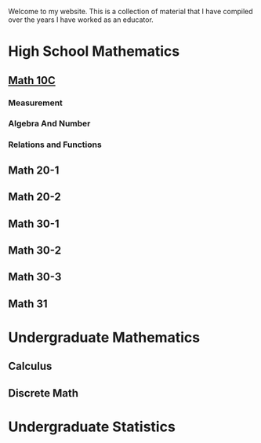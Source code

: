 Welcome to my website. This is a collection of material that I have compiled over the years I have worked as an educator.

# High School Mathematics 

## [Math 10C](index.md) 

### Measurement 
### Algebra And Number 
### Relations and Functions 
## Math 20-1
## Math 20-2
## Math 30-1
## Math 30-2
## Math 30-3 
## Math 31 



# Undergraduate Mathematics 
## Calculus 
## Discrete Math 

# Undergraduate Statistics 


